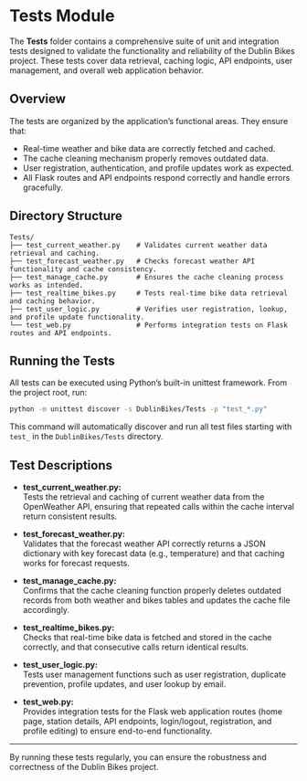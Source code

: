 # Tests Module

The **Tests** folder contains a comprehensive suite of unit and integration tests designed to validate the functionality and reliability of the Dublin Bikes project. These tests cover data retrieval, caching logic, API endpoints, user management, and overall web application behavior.

## Overview

The tests are organized by the application’s functional areas. They ensure that:
- Real-time weather and bike data are correctly fetched and cached.
- The cache cleaning mechanism properly removes outdated data.
- User registration, authentication, and profile updates work as expected.
- All Flask routes and API endpoints respond correctly and handle errors gracefully.

## Directory Structure

```
Tests/
├── test_current_weather.py    # Validates current weather data retrieval and caching.
├── test_forecast_weather.py   # Checks forecast weather API functionality and cache consistency.
├── test_manage_cache.py       # Ensures the cache cleaning process works as intended.
├── test_realtime_bikes.py     # Tests real-time bike data retrieval and caching behavior.
├── test_user_logic.py         # Verifies user registration, lookup, and profile update functionality.
└── test_web.py                # Performs integration tests on Flask routes and API endpoints.
```

## Running the Tests

All tests can be executed using Python’s built-in unittest framework. From the project root, run:

```bash
python -m unittest discover -s DublinBikes/Tests -p "test_*.py"
```

This command will automatically discover and run all test files starting with `test_` in the `DublinBikes/Tests` directory.

## Test Descriptions

- **test_current_weather.py:**  
  Tests the retrieval and caching of current weather data from the OpenWeather API, ensuring that repeated calls within the cache interval return consistent results.

- **test_forecast_weather.py:**  
  Validates that the forecast weather API correctly returns a JSON dictionary with key forecast data (e.g., temperature) and that caching works for forecast requests.

- **test_manage_cache.py:**  
  Confirms that the cache cleaning function properly deletes outdated records from both weather and bikes tables and updates the cache file accordingly.

- **test_realtime_bikes.py:**  
  Checks that real-time bike data is fetched and stored in the cache correctly, and that consecutive calls return identical results.

- **test_user_logic.py:**  
  Tests user management functions such as user registration, duplicate prevention, profile updates, and user lookup by email.

- **test_web.py:**  
  Provides integration tests for the Flask web application routes (home page, station details, API endpoints, login/logout, registration, and profile editing) to ensure end-to-end functionality.

---

By running these tests regularly, you can ensure the robustness and correctness of the Dublin Bikes project.
